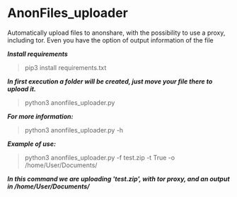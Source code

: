 # AnonFiles_uploader
Automatically upload files to anonshare, with the possibility to use a proxy, including tor.
Even you have the option of output information of the file

***Install requirements***
>pip3 install requirements.txt

***In first execution a folder will be created, just move your file there to upload it.***
> python3 anonfiles_uploader.py

***For more information:***
>python3 anonfiles_uploader.py -h

***Example of use:***
>python3 anonfiles_uploader.py -f test.zip -t True -o /home/User/Documents/

***In this command we are uploading 'test.zip', with tor proxy, and an output in /home/User/Documents/***
